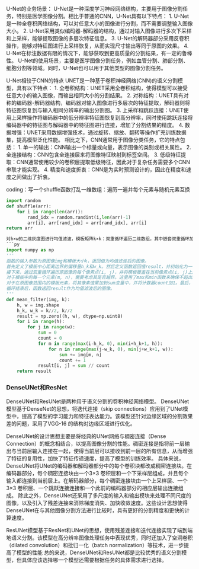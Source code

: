 U-Net的业务场景：
    U-Net是一种深度学习神经网络结构，主要用于图像分割任务，特别是医学图像分割。相比于普通的CNN，U-Net具有以下特点：
    1. U-Net是一种全卷积网络结构，可以对任意大小的图像进行分割，而不需要调整输入图像大小。
    2. U-Net采用类似编码器-解码器的结构，通过对输入图像进行多次下采样和上采样，能够提取图像的多层次特征信息。
    3. U-Net的解码器部分采用反卷积操作，能够对特征图进行上采样恢复，从而实现尺寸输出等同于原图的效果。
    4. U-Net在标注数据有限的情况下，能够获取到更高质量的分割结果，有一定的鲁棒性。
U-Net的使用场景，主要是医学图像分割任务，例如血管分割、肺部分割、细胞分割等领域。同时，U-Net也可以用于其他类型的图像分割任务。


U-Net相较于CNN的特点
UNET是一种基于卷积神经网络(CNN)的语义分割模型，具有以下特点：
    1. 全卷积结构：UNET采用全卷积结构，使得模型可以接受任意大小的输入图像，而输出相同大小的分割结果。
    2. 对称结构：UNET具有对称的编码器-解码器结构，编码器对输入图像进行多层次的特征提取，解码器则将特征图恢复到与输入相同分辨率的输出分割图。
    3. 上采样和跳跃连接：UNET使用上采样操作将编码器中的低分辨率特征图恢复到高分辨率，同时使用跳跃连接将编码器中的特征图与解码器中的特征图进行连接，增加了分割结果的精度。
    4. 数据增强：UNET采用数据增强技术，通过旋转、缩放、翻转等操作扩充训练数据集，提高模型泛化性能。
相比之下，CNN通常用于图像分类任务，它的特点包括：
    1. 单一的输出：CNN输出一个标量或向量，表示图像的类别或相关属性。
    2. 全连接结构：CNN包含全连接层来将图像特征映射到标签空间。
    3. 低级特征提取：CNN通常使用较少的卷积层提取低级特征，因此对于复杂任务需要多个CNN串联才能实现。
    4. 精度和速度折衷：CNN是为实时预测设计的，因此在精度和速度之间做出了折衷。

coding：写一个shuffle函数打乱一维数组：遍历一遍并每个元素与随机元素互换
```py
import random
def shuffle(arr):
    for i in range(len(arr)):
        rand_idx = random.randint(i,len(arr)-1)
        arr[i], arr[rand_idx] = arr[rand_idx], arr[i]
return arr

对h×w的二维灰度图进行均值滤波，模板矩阵k×k：双重循环遍历二维数组，其中嵌套双重循环加和k×k个元素求均值
```py
import numpy as np
'''
函数的输入参数为原图像img和模板大小k，返回值为均值滤波后的图像。
首先定义了模板中心距离边界的偏移量h_k和w_k。然后定义函数返回值result，并初始化为一个和原图像大小相同的全0矩阵。
接下来，通过双重循环遍历原图像的每个像素点(i, j)，并将模板覆盖在当前像素点(i, j)上。
对于模板中的每一个元素(m, n)，需要考虑其是否越界。这里用了max和min函数来确保不超出原图像的边界。
对于在原图像范围内的模板元素，将其像素值累加到sum变量中，并将计数器count加1。最后，用sum除以count来求这k×k个元素的均值，并将结果赋值给result矩阵中对应的像素值。
循环结束后，函数返回result作为均值滤波后的图像。
'''
def mean_filter(img, k):
    h, w = img.shape
    h_k, w_k = k//2, k//2
    result = np.zero((h, w), dtype=np.uint8)
    for i in range(h):
        for j in range(w):
            sum = 0
            count = 0
            for m in range(max(i-h_k, 0), min(i+h_k+1, h)):
                for n in range(max(j-w_k, 0), min(j+w_k+1, w)):
                    sum += img[m, n]
                    count += 1
            result[i, j] = sum // count
    return result
```

### DenseUNet和ResNet
DenseUNet和ResUNet是两种用于语义分割的卷积神经网络模型。
DenseUNet模型基于DenseNet的思想，将迭代连接（skip connections）应用到了UNet模型中，提高了模型的学习能力和特征表达能力。该模型还针对边缘区域的分割效果差的问题，采用了VGG-16 的结构对边缘区域进行优化。

DenseUNet的设计思想主要是将经典的UNet网络与稠密连接（Dense Connection）的概念相结合，以提高图像分割的性能。稠密连接是指将前一层输出与当前层输入连接在一起，使得当前层可以接收到前一层的所有信息，从而增强了特征的复用性，加快了特征传递速度，提高了模型的训练效率。
具体来说，DenseUNet将UNet的编码器和解码器部分中的每个卷积块都改成稠密连接块。在编码器部分，每个稠密连接块由一个3×3 卷积层和一个下采样层组成，并且每个输入都连接到当前层上。在解码器部分，每个稠密连接块由一个上采样层、一个3×3 卷积层、一个跳跃连接连接和一个此前的编码器部分的相应层输出连接组成。
除此之外，DenseUNet还采用了多尺度的输入和输出模块来处理不同尺度的图像，以及引入了残差连接来消除梯度消失、加快收敛速度。这些设计思想使得DenseUNet在与其他图像分割方法进行比较时，具有更好的分割精度和更快的计算速度。

ResUNet模型基于ResNet和UNet的思想，使用残差连接和迭代连接实现了端到端地语义分割。该模型在高分辨率图像处理任务中表现优秀，同时还加入了空洞卷积（dilated convolution）和批归一化（batch normalization）等技术，进一步提高了模型的性能
总的来说，DenseUNet和ResUNet都是比较优秀的语义分割模型，但具体应该选择哪一个模型还需要根据任务的具体需求进行选择。